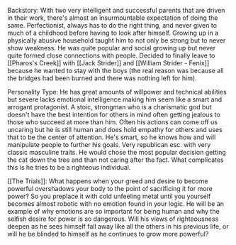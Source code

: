 Backstory:
	With two very intelligent and successful parents that are driven in their work, there's almost an insurmountable expectation of doing the same. Perfectionist, always has to do the right thing, and never given to much of a childhood before having to look after himself. Growing up in a physically abusive household taught him to not only be strong but to never show weakness. He was quite popular and social growing up but never quite formed close connections with people. Decided to finally leave to [[Pharos's Creek]] with [[Jack Strider]] and [[William Strider - Fenix]]  because he wanted to stay with the boys (the real reason was because all the bridges had been burned and there was nothing left for him). 

Personality Type:
	He has great amounts of willpower and technical abilities but severe lacks emotional intelligence making him seem like a smart and arrogant protagonist. A stoic, strongman who is a charismatic god but doesn't have the best intention for others in mind often getting jealous to those who succeed at more than him. Often his actions can come off us uncaring but he is still human and does hold empathy for others and uses that to be the center of attention. He's smart, so he knows how and will manipulate people to further his goals. Very republican esc. with very classic masculine traits. He would chose the most popular decision getting the cat down the tree and than not caring after the fact. What complicates this is he tries to be a righteous individual.

[[The Trials]]:
	What happens when your greed and desire to become powerful overshadows your body to the point of sacrificing it for more power? So you preplace it with cold unfeeling metal until you yourself becomes almost robotic with no emotion found in your logic. He will be an example of why emotions are so important for being human and why the selfish desire for power is so dangerous. Will his views of righteousness deepen as he sees himself fall away like all the others in his previous life, or will he be blinded to himself as he continues to grow more powerful?